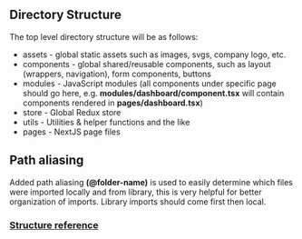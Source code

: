 ## Directory Structure
The top level directory structure will be as follows:

* assets - global static assets such as images, svgs, company logo, etc.
* components - global shared/reusable components, such as layout (wrappers, navigation), form components, buttons
* modules - JavaScript modules (all components under specific page should go here, e.g. **modules/dashboard/component.tsx** will contain components rendered in **pages/dashboard.tsx**)
* store - Global Redux store
* utils - Utilities & helper functions and the like
* pages - NextJS page files

## Path aliasing
Added path aliasing **(@folder-name)** is used to easily determine which files were imported locally and from library, this is very helpful for better organization of imports. Library imports should come first then local.

### [Structure reference](https://www.taniarascia.com/react-architecture-directory-structure)